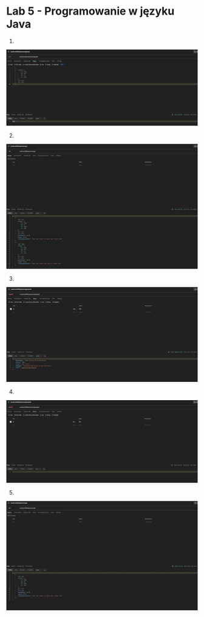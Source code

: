 # Lab 5 - Programowanie w języku Java

1.
![ss1](https://github.com/Ether141/java/blob/lab5/images/ScreenShot1.jpg)

2.
![ss1](https://github.com/Ether141/java/blob/lab5/images/ScreenShot2.jpg)

3.
![ss1](https://github.com/Ether141/java/blob/lab5/images/ScreenShot3.jpg)

4.
![ss1](https://github.com/Ether141/java/blob/lab5/images/ScreenShot4.jpg)

5.
![ss1](https://github.com/Ether141/java/blob/lab5/images/ScreenShot5.jpg)

